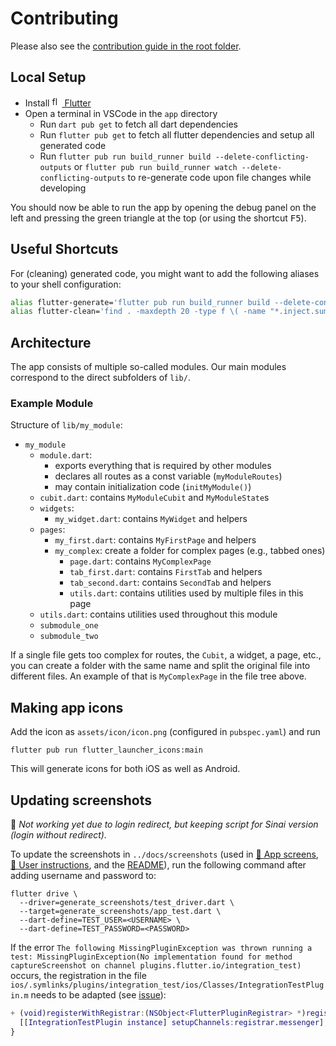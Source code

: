 # Contributing

Please also see the [contribution guide in the root folder](../CONTRIBUTING.md).

## Local Setup

- Install [<img alt="flutter-logo"
  src="https://user-images.githubusercontent.com/82543715/142913349-54aafb75-8938-4299-b308-ecd2c4a226e7.png"
  width="16" height="16"> Flutter](https://flutter.dev/docs/get-started/install)
- Open a terminal in VSCode in the `app` directory
  - Run `dart pub get` to fetch all dart dependencies
  - Run `flutter pub get` to fetch all flutter dependencies and setup all
    generated code
  - Run `flutter pub run build_runner build --delete-conflicting-outputs` or
    `flutter pub run build_runner watch --delete-conflicting-outputs` to
    re-generate code upon file changes while developing

You should now be able to run the app by opening the debug panel on the left and
pressing the green triangle at the top (or using the shortcut <kbd>F5</kbd>).

## Useful Shortcuts

For (cleaning) generated code, you might want to add the following aliases to
your shell configuration:

```bash
alias flutter-generate='flutter pub run build_runner build --delete-conflicting-outputs'
alias flutter-clean='find . -maxdepth 20 -type f \( -name "*.inject.summary" -o -name "*.inject.dart" -o  -name "*.g.dart" \) -delete'
```

## Architecture

The app consists of multiple so-called modules. Our main modules correspond to
the direct subfolders of `lib/`.

### Example Module

Structure of `lib/my_module`:

- `my_module`
  - `module.dart`:
    - exports everything that is required by other modules
    - declares all routes as a const variable (`myModuleRoutes`)
    - may contain initialization code (`initMyModule()`)
  - `cubit.dart`: contains `MyModuleCubit` and `MyModuleState`s
  - `widgets`:
    - `my_widget.dart`: contains `MyWidget` and helpers
  - `pages`:
    - `my_first.dart`: contains `MyFirstPage` and helpers
    - `my_complex`: create a folder for complex pages (e.g., tabbed ones)
      - `page.dart`: contains `MyComplexPage`
      - `tab_first.dart`: contains `FirstTab` and helpers
      - `tab_second.dart`: contains `SecondTab` and helpers
      - `utils.dart`: contains utilities used by multiple files in this page
  - `utils.dart`: contains utilities used throughout this module
  - `submodule_one`
  - `submodule_two`

If a single file gets too complex for routes, the `Cubit`, a widget, a page,
etc., you can create a folder with the same name and split the original file
into different files. An example of that is `MyComplexPage` in the file tree
above.

## Making app icons

Add the icon as `assets/icon/icon.png` (configured in `pubspec.yaml`) and run

```shell
flutter pub run flutter_launcher_icons:main
```

This will generate icons for both iOS as well as Android.

## Updating screenshots

🙅 _Not working yet due to login redirect, but keeping script for Sinai_
_version (login without redirect)._

To update the screenshots in `../docs/screenshots`
(used in [📑 App screens](../docs/App-screens.md),
[📑 User instructions](../docs/User-instructions.html), and the
[README](./README.md)), run the following command after adding username and
password to:

```shell
flutter drive \
  --driver=generate_screenshots/test_driver.dart \
  --target=generate_screenshots/app_test.dart \
  --dart-define=TEST_USER=<USERNAME> \
  --dart-define=TEST_PASSWORD=<PASSWORD>
```

If the error `The following MissingPluginException was thrown running a test:
MissingPluginException(No implementation found for method captureScreenshot on
channel plugins.flutter.io/integration_test)` occurs, the registration in the
file
`ios/.symlinks/plugins/integration_test/ios/Classes/IntegrationTestPlugin.m`
needs to be adapted (see
[issue](https://github.com/flutter/flutter/issues/91668)):

```m
+ (void)registerWithRegistrar:(NSObject<FlutterPluginRegistrar> *)registrar {
  [[IntegrationTestPlugin instance] setupChannels:registrar.messenger];
}
```

